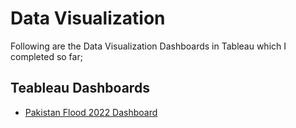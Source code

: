 
# Data Visualization

Following are the Data Visualization Dashboards in Tableau which I completed so far;




## Teableau Dashboards

- [Pakistan Flood 2022 Dashboard](https://github.com/hammad-ali-shah/Visualisation/tree/main/Tableau/Pakistan%20Flood%202022%20Dashboard)

